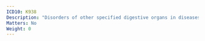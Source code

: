 ```yaml
---
ICD10: K938
Description: "Disorders of other specified digestive organs in diseases classified elsewhere"
Matters: No
Weight: 0
---
```


